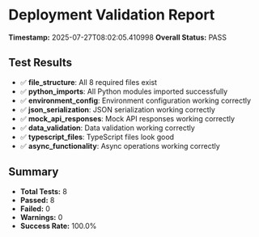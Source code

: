 # Deployment Validation Report
**Timestamp:** 2025-07-27T08:02:05.410998
**Overall Status:** PASS

## Test Results
- ✅ **file_structure**: All 8 required files exist
- ✅ **python_imports**: All Python modules imported successfully
- ✅ **environment_config**: Environment configuration working correctly
- ✅ **json_serialization**: JSON serialization working correctly
- ✅ **mock_api_responses**: Mock API responses working correctly
- ✅ **data_validation**: Data validation working correctly
- ✅ **typescript_files**: TypeScript files look good
- ✅ **async_functionality**: Async operations working correctly

## Summary
- **Total Tests:** 8
- **Passed:** 8
- **Failed:** 0
- **Warnings:** 0
- **Success Rate:** 100.0%